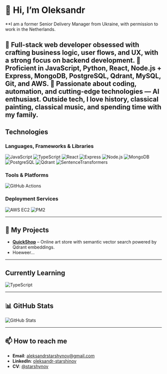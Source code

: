 # 👋 Hi, I’m Oleksandr
**I am a former Senior Delivery Manager from Ukraine, with permission to work in the Netherlands.

🔹 Full-stack web developer obsessed with crafting business logic, user flows, and UX, with a strong focus on backend development.
🔹 Proficient in JavaScript, Python, React, Node.js + Express, MongoDB, PostgreSQL, Qdrant, MySQL, Git, and AWS.
🔹 Passionate about coding, automation, and cutting-edge technologies — AI enthusiast. Outside tech, I love history, classical painting, classical music, and spending time with my family.
---

## Technologies

### Languages, Frameworks & Libraries  
![JavaScript](https://img.shields.io/badge/-JavaScript-F7DF1E?style=flat&logo=javascript&logoColor=black) ![TypeScript](https://img.shields.io/badge/-TypeScript-3178C6?style=flat&logo=typescript&logoColor=white) ![React](https://img.shields.io/badge/-React-61DAFB?style=flat&logo=react&logoColor=black) ![Express](https://img.shields.io/badge/-Express-000000?style=flat&logo=express&logoColor=white) ![Node.js](https://img.shields.io/badge/-Node.js-339933?style=flat&logo=node.js&logoColor=white) ![MongoDB](https://img.shields.io/badge/-MongoDB-47A248?style=flat&logo=mongodb&logoColor=white) ![PostgreSQL](https://img.shields.io/badge/-PostgreSQL-336790?style=flat&logo=postgresql&logoColor=white) ![Qdrant](https://img.shields.io/badge/-Qdrant-FF5A5F?style=flat) ![SentenceTransformers](https://img.shields.io/badge/-SentenceTransformers-AA0000?style=flat)

### Tools & Platforms  
![GitHub Actions](https://img.shields.io/badge/GitHub_Actions-2088FF?style=flat&logo=githubactions&logoColor=white)

### Deployment Services  
![AWS EC2](https://img.shields.io/badge/AWS_EC2-black?style=flat&logo=amazonec2&logoColor=white) ![PM2](https://img.shields.io/badge/PM2-process%20manager-2EC866?style=flat&logo=pm2&logoColor=white)

---

## 🚀 My Projects
- [**QuickShop**](https://github.com/your-username/quickshop) – Online art store with semantic vector search powered by Qdrant embeddings.
- Hoeweer... 

---

## Currently Learning  
 ![TypeScript](https://img.shields.io/badge/-TypeScript-3178C6?style=flat&logo=typescript&logoColor=white)


---

## 📊 GitHub Stats  
![GitHub Stats](https://github-readme-stats.vercel.app/api?username=starshynov&show_icons=true)

---

## 📫 How to reach me
- **Email**: aleksandrstarshynov@gmail.com  
- **LinkedIn**: [oleksandr-starshinov](https://www.linkedin.com/in/oleksandr-starshynov-5a13ab58/)  
- **CV**: [@starshynov](https://docs.google.com/document/d/1qDswHOCIHF0y2EeAkRdPvNXQNGUGixCk/edit?usp=sharing&ouid=100487193319599038543&rtpof=true&sd=true)  
